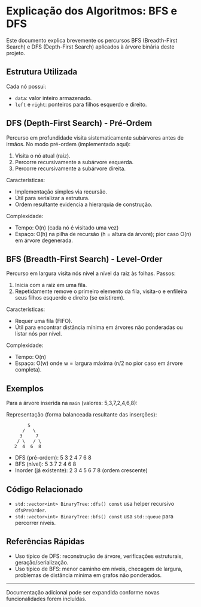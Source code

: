 # Explicação dos Algoritmos: BFS e DFS

Este documento explica brevemente os percursos BFS (Breadth-First Search) e DFS (Depth-First Search) aplicados à árvore binária deste projeto.

## Estrutura Utilizada
Cada nó possui:
- `data`: valor inteiro armazenado.
- `left` e `right`: ponteiros para filhos esquerdo e direito.

## DFS (Depth-First Search) - Pré-Ordem
Percurso em profundidade visita sistematicamente subárvores antes de irmãos.
No modo pré-ordem (implementado aqui):
1. Visita o nó atual (raiz).
2. Percorre recursivamente a subárvore esquerda.
3. Percorre recursivamente a subárvore direita.

Características:
- Implementação simples via recursão.
- Útil para serializar a estrutura.
- Ordem resultante evidencia a hierarquia de construção.

Complexidade:
- Tempo: O(n) (cada nó é visitado uma vez)
- Espaço: O(h) na pilha de recursão (h = altura da árvore); pior caso O(n) em árvore degenerada.

## BFS (Breadth-First Search) - Level-Order
Percurso em largura visita nós nível a nível da raiz às folhas.
Passos:
1. Inicia com a raiz em uma fila.
2. Repetidamente remove o primeiro elemento da fila, visita-o e enfileira seus filhos esquerdo e direito (se existirem).

Características:
- Requer uma fila (FIFO).
- Útil para encontrar distância mínima em árvores não ponderadas ou listar nós por nível.

Complexidade:
- Tempo: O(n)
- Espaço: O(w) onde w = largura máxima (n/2 no pior caso em árvore completa).

## Exemplos
Para a árvore inserida na `main` (valores: 5,3,7,2,4,6,8):

Representação (forma balanceada resultante das inserções):
```
        5
      /   \
     3     7
    / \   / \
   2  4  6  8
```

- DFS (pré-ordem): 5 3 2 4 7 6 8
- BFS (nível): 5 3 7 2 4 6 8
- Inorder (já existente): 2 3 4 5 6 7 8 (ordem crescente)

## Código Relacionado
- `std::vector<int> BinaryTree::dfs() const` usa helper recursivo `dfsPreOrder`.
- `std::vector<int> BinaryTree::bfs() const` usa `std::queue` para percorrer níveis.

## Referências Rápidas
- Uso típico de DFS: reconstrução de árvore, verificações estruturais, geração/serialização.
- Uso típico de BFS: menor caminho em níveis, checagem de largura, problemas de distância mínima em grafos não ponderados.

---
Documentação adicional pode ser expandida conforme novas funcionalidades forem incluídas.
